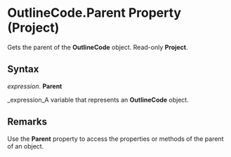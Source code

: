 
# OutlineCode.Parent Property (Project)

Gets the parent of the  **OutlineCode** object. Read-only **Project**.


## Syntax

 _expression_. **Parent**

 _expression_A variable that represents an  **OutlineCode** object.


## Remarks

Use the  **Parent** property to access the properties or methods of the parent of an object.

